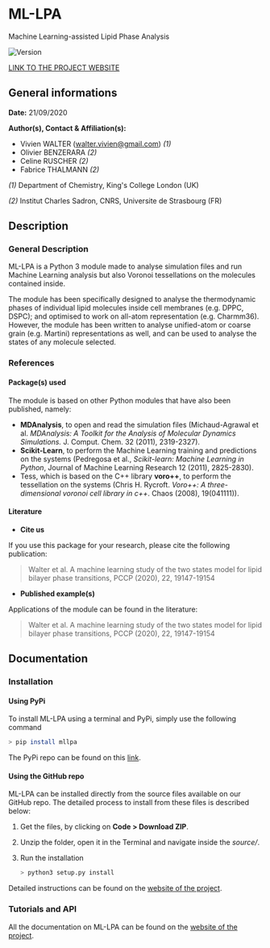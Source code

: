 # ML-LPA

Machine Learning-assisted Lipid Phase Analysis

![Version](https://img.shields.io/badge/version-1.0-f39f37)

[LINK TO THE PROJECT WEBSITE](https://vivien-walter.github.io/mllpa/)

## General informations

**Date:** 21/09/2020

**Author(s), Contact & Affiliation(s):**
- Vivien WALTER (<walter.vivien@gmail.com>) *(1)*
- Olivier BENZERARA *(2)*
- Celine RUSCHER *(2)*
- Fabrice THALMANN *(2)*

*(1)* Department of Chemistry, King's College London (UK)

*(2)* Institut Charles Sadron, CNRS, Universite de Strasbourg (FR)

## Description

### General Description

ML-LPA is a Python 3 module made to analyse simulation files and run Machine Learning analysis but also Voronoi tessellations on the molecules contained inside.

The module has been specifically designed to analyse the thermodynamic phases of individual lipid molecules inside cell membranes (e.g. DPPC, DSPC);
and optimised to work on all-atom representation (e.g. Charmm36). However, the module has been written to analyse unified-atom or coarse grain
(e.g. Martini) representations as well, and can be used to analyse the states of any molecule selected.

### References

#### Package(s) used

The module is based on other Python modules that have also been published, namely:

- **MDAnalysis**, to open and read the simulation files (Michaud-Agrawal et al. *MDAnalysis: A Toolkit for the Analysis of Molecular Dynamics Simulations.* J. Comput. Chem. 32 (2011), 2319-2327).
- **Scikit-Learn**, to perform the Machine Learning training and predictions on the systems (Pedregosa et al., *Scikit-learn: Machine Learning in Python*, Journal of Machine Learning Research 12 (2011), 2825-2830).
- Tess, which is based on the C++ library **voro++**, to perform the tessellation on the systems (Chris H. Rycroft. *Voro++: A three-dimensional voronoi cell library in c++*. Chaos (2008), 19(041111)).

#### Literature

* **Cite us**

If you use this package for your research, please cite the following publication:

> Walter et al. A machine learning study of the two states model for lipid bilayer phase transitions, PCCP (2020), 22, 19147-19154

* **Published example(s)**

Applications of the module can be found in the literature:

> Walter et al. A machine learning study of the two states model for lipid bilayer phase transitions, PCCP (2020), 22, 19147-19154

## Documentation

### Installation

#### **Using PyPi**

To install ML-LPA using a terminal and PyPi, simply use the following command

```sh
> pip install mllpa
```

The PyPi repo can be found on this [link](https://pypi.org/project/mllpa/).

#### **Using the GitHub repo**

ML-LPA can be installed directly from the source files available on our GitHub repo. The detailed process to install from these files is described below:

1. Get the files, by clicking on **Code > Download ZIP**.

2. Unzip the folder, open it in the Terminal and navigate inside the *source/*.

3. Run the installation

    ```sh
    > python3 setup.py install
    ```

Detailed instructions can be found on the [website of the project](https://vivien-walter.github.io/mllpa/).

### Tutorials and API

All the documentation on ML-LPA can be found on the [website of the project](https://vivien-walter.github.io/mllpa/).
